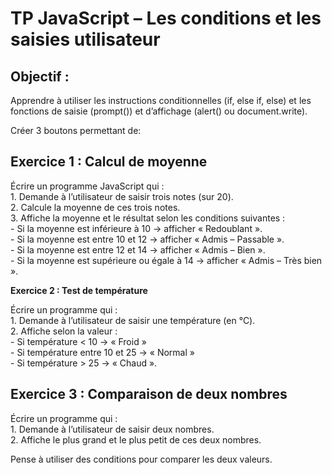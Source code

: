 # **TP JavaScript – Les conditions et les saisies utilisateur**

##  **Objectif :**

Apprendre à utiliser les instructions conditionnelles (if, else if, else) et les fonctions de saisie (prompt()) et d’affichage (alert() ou document.write).

Créer 3 boutons permettant de:

## **Exercice 1 : Calcul de moyenne**

Écrire un programme JavaScript qui :  
1\. Demande à l’utilisateur de saisir trois notes (sur 20).  
2\. Calcule la moyenne de ces trois notes.  
3\. Affiche la moyenne et le résultat selon les conditions suivantes :  
   \- Si la moyenne est inférieure à 10 → afficher « Redoublant ».  
   \- Si la moyenne est entre 10 et 12 → afficher « Admis – Passable ».  
   \- Si la moyenne est entre 12 et 14 → afficher « Admis – Bien ».  
   \- Si la moyenne est supérieure ou égale à 14 → afficher « Admis – Très bien ».

**Exercice 2 : Test de température**

Écrire un programme qui :  
1\. Demande à l’utilisateur de saisir une température (en °C).  
2\. Affiche selon la valeur :  
   \- Si température \< 10 → « Froid »  
   \- Si température entre 10 et 25 → « Normal »  
   \- Si température \> 25 → « Chaud ».

## **Exercice 3 : Comparaison de deux nombres**

Écrire un programme qui :  
1\. Demande à l’utilisateur de saisir deux nombres.  
2\. Affiche le plus grand et le plus petit de ces deux nombres.

Pense à utiliser des conditions pour comparer les deux valeurs.